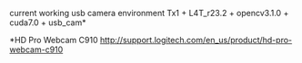 current working usb camera environment Tx1 + L4T_r23.2 + opencv3.1.0 + cuda7.0 + usb_cam*

*HD Pro Webcam C910 http://support.logitech.com/en_us/product/hd-pro-webcam-c910
